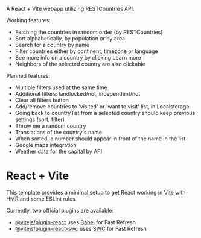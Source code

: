 A React + Vite webapp utilizing RESTCountries API.

Working features:

- Fetching the countries in random order (by RESTCountries)
- Sort alphabetically, by population or by area
- Search for a country by name
- Filter countries either by continent, timezone or language
- See more info on a country by clicking Learn more
- Neighbors of the selected country are also clickable

Planned features:

- Multiple filters used at the same time
- Additional filters: landlocked/not, independent/not
- Clear all filters button
- Add/remove countries to 'visited' or 'want to visit' list, in Localstorage
- Going back to country list from a selected country should keep previous settings (sort, filter)
- Throw me a random country
- Translations of the country's name
- When sorted, a number should appear in front of the name in the list
- Google maps integration
- Weather data for the capital by API

# React + Vite

This template provides a minimal setup to get React working in Vite with HMR and some ESLint rules.

Currently, two official plugins are available:

- [@vitejs/plugin-react](https://github.com/vitejs/vite-plugin-react/blob/main/packages/plugin-react/README.md) uses [Babel](https://babeljs.io/) for Fast Refresh
- [@vitejs/plugin-react-swc](https://github.com/vitejs/vite-plugin-react-swc) uses [SWC](https://swc.rs/) for Fast Refresh
